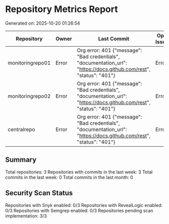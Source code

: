 # Repository Metrics Report

Generated on: 2025-10-20 01:26:54

| Repository       | Owner   | Last Commit                                                                                                         | Open Issues   | Last Release   |   Commits (Week) |   Commits (Month) | Contributors   | Snyk Scans             | RL Scans               | Semgrep Scans          |
|------------------|---------|---------------------------------------------------------------------------------------------------------------------|---------------|----------------|------------------|-------------------|----------------|------------------------|------------------------|------------------------|
| monitoringrepo01 | Error   | Org error: 401 {"message": "Bad credentials", "documentation_url": "https://docs.github.com/rest", "status": "401"} | Error         | Error          |                0 |                 0 | Error          | Pending Implementation | Pending Implementation | Pending Implementation |
| monitoringrepo02 | Error   | Org error: 401 {"message": "Bad credentials", "documentation_url": "https://docs.github.com/rest", "status": "401"} | Error         | Error          |                0 |                 0 | Error          | Pending Implementation | Pending Implementation | Pending Implementation |
| centralrepo      | Error   | Org error: 401 {"message": "Bad credentials", "documentation_url": "https://docs.github.com/rest", "status": "401"} | Error         | Error          |                0 |                 0 | Error          | Pending Implementation | Pending Implementation | Pending Implementation |

## Summary

Total repositories: 3
Repositories with commits in the last week: 3
Total commits in the last week: 0
Total commits in the last month: 0

## Security Scan Status

Repositories with Snyk enabled: 0/3
Repositories with RevealLogic enabled: 0/3
Repositories with Semgrep enabled: 0/3
Repositories pending scan implementation: 3/3
